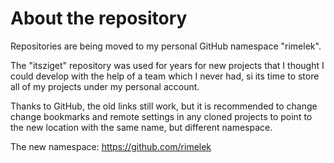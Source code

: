 # About the repository

Repositories are being moved to my personal GitHub namespace "rimelek". 

The "itsziget" repository was used for years for new projects that I thought I could develop with the help of a team which I never had, si its time to store all of my projects under my personal account.

Thanks to GitHub, the old links still work, but it is recommended to change change bookmarks and remote settings in any cloned projects to point to the new location with the same name, but different namespace.

The new namespace: https://github.com/rimelek
